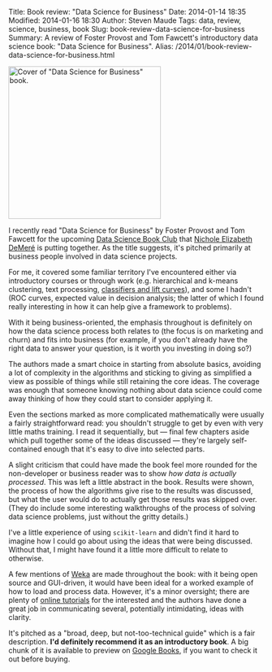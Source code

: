 Title: Book review: "Data Science for Business"
Date: 2014-01-14 18:35
Modified: 2014-01-16 18:30
Author: Steven Maude
Tags: data, review, science, business, book
Slug: book-review-data-science-for-business
Summary: A review of Foster Provost and Tom Fawcett's introductory data science book: "Data Science for Business".
Alias: /2014/01/book-review-data-science-for-business.html

<img class="article-image" src="{static}/images/2014/Data_Science_for_Business.jpg" alt="Cover of &quot;Data Science for Business&quot; book." width="300">

I recently read "Data Science for Business" by Foster Provost and Tom
Fawcett for the upcoming [Data Science Book
Club](http://growthhackers.com/ask-gh-anyone-else-want-to-join-the-data-science-book-club/)
that [Nichole Elizabeth DeMeré](https://twitter.com/nikkielizdemere) is
putting together. As the title suggests, it's pitched primarily at
business people involved in data science projects.

For me, it covered some familiar territory I've encountered either via
introductory courses or through work (e.g. hierarchical and k-means
clustering, text processing, [classifiers and lift
curves](https://blog.scraperwiki.com/2013/12/machine-learning-about-scraperwikis-twitter-followers/)),
and some I hadn't (ROC curves, expected value in decision analysis; the
latter of which I found really interesting in how it can help give a
framework to problems).

With it being business-oriented, the emphasis
throughout is definitely on how the data science process both relates to
(the focus is on marketing and churn) and fits into business (for
example, if you don't already have the right data to answer your
question, is it worth you investing in doing so?)

The authors made a smart choice in starting from absolute basics,
avoiding a lot of complexity in the algorithms and sticking to giving as
simplified a view as possible of things while still retaining the core
ideas. The coverage was enough that someone knowing nothing about data
science could come away thinking of how they could start to consider
applying it.

Even the sections marked as more complicated mathematically were usually
a fairly straightforward read: you shouldn't struggle to get by even
with very little maths training. I read it sequentially, but — final few
chapters aside which pull together some of the ideas discussed — they're
largely self-contained enough that it's easy to dive into selected
parts.

A slight criticism that could have made the book feel more rounded for
the non-developer or business reader was to show *how data is actually
processed*. This was left a little abstract in the book. Results were
shown, the process of how the algorithms give rise to the results was
discussed, but what the user would do to actually get those results was
skipped over. (They do include some interesting walkthroughs of the
process of solving data science problems, just without the gritty
details.)

I've a little experience of using `scikit-learn` and didn't find it hard
to imagine how I could go about using the ideas that were being
discussed. Without that, I might have found it a little more difficult
to relate to otherwise.

A few mentions of [Weka](http://www.cs.waikato.ac.nz/~ml/weka/) are made
throughout the book: with it being open source and GUI-driven, it would
have been ideal for a worked example of how to load and process data.
However, it's a minor oversight; there are plenty of [online
tutorials](https://www.youtube.com/watch?v=m7kpIBGEdkI) for the
interested and the authors have done a great job in communicating
several, potentially intimidating, ideas with clarity.

It's pitched as a "broad, deep, but not-too-technical guide" which is a
fair description. **I'd definitely recommend it as an introductory
book**. A big chunk of it is available to preview on [Google
Books](http://books.google.com/books?id=4ZctAAAAQBAJ&printsec=frontcover),
if you want to check it out before buying.
